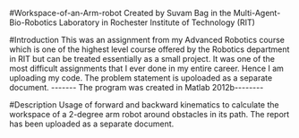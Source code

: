 #Workspace-of-an-Arm-robot
Created by Suvam Bag in the Multi-Agent-Bio-Robotics Laboratory in Rochester Institute of Technology (RIT)

#Introduction
This was an assignment from my Advanced Robotics course which is one of the highest level course offered by the Robotics department in RIT but can be treated essentially as a small project. It was one of the most difficult assignments that I ever done in my entire career. Hence I am uploading my code. The problem statement is upoloaded as a separate document.
  ------- The program was created in Matlab 2012b--------
  
#Description
Usage of forward and backward kinematics to calculate the workspace of a 2-degree arm robot around obstacles in its path.
The report has been uploaded as a separate document. 
